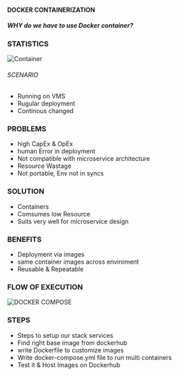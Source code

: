 #### DOCKER CONTAINERIZATION
##### WHY do we have to use Docker container?

### STATISTICS

![Container](https://github.com/aleem632/docker/blob/03ce80a6b5ac0400fcc7d5cba940b22a32d43178/Diagram/Container.png)

###### SCENARIO
- Running on VMS
- Rugular deployment
- Continous changed


### PROBLEMS
- high CapEx & OpEx
- human Error in deployment
- Not compatible with microservice architecture
- Resource Wastage
- Not portable, Env not in syncs

### SOLUTION
- Containers
- Comsumes low Resource
- Suits very well for microservice design

### BENEFITS
- Deployment via images 
- same container images across enviroment
- Reusable & Repeatable 

### FLOW OF EXECUTION

![DOCKER COMPOSE](https://github.com/aleem632/docker/blob/9c89a5adfd039d2881912037645af7bf89d59ee9/Diagram/Docker-Compose.png)


### STEPS

- Steps to setup our stack services
- Find right base image from dockerhub
- write Dockerfile to customize images
- Write docker-compose.yml file to run multi containers
- Test it & Host Images on Dockerhub

 

